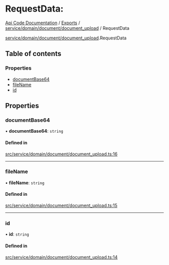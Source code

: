 # RequestData: 
 
[Api Code Documentation](../README.md) / [Exports](../modules.md) / [service/domain/document/document\_upload](../modules/service_domain_document_document_upload.md) / RequestData

[service/domain/document/document\_upload](../modules/service_domain_document_document_upload.md).RequestData

## Table of contents

### Properties

- [documentBase64](service_domain_document_document_upload.RequestData.md#documentbase64)
- [fileName](service_domain_document_document_upload.RequestData.md#filename)
- [id](service_domain_document_document_upload.RequestData.md#id)

## Properties

### documentBase64

• **documentBase64**: `string`

#### Defined in

[src/service/domain/document/document_upload.ts:16](https://github.com/openkfw/TruBudget/blob/40b449a/api/src/service/domain/document/document_upload.ts#L16)

___

### fileName

• **fileName**: `string`

#### Defined in

[src/service/domain/document/document_upload.ts:15](https://github.com/openkfw/TruBudget/blob/40b449a/api/src/service/domain/document/document_upload.ts#L15)

___

### id

• **id**: `string`

#### Defined in

[src/service/domain/document/document_upload.ts:14](https://github.com/openkfw/TruBudget/blob/40b449a/api/src/service/domain/document/document_upload.ts#L14)
